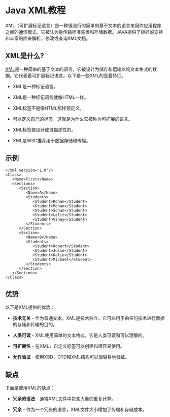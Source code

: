 # Java XML教程

XML（可扩展标记语言）是一种很流行的简单的基于文本的语言来用作应用程序之间的通信模式。它被认为是传输标准装置和存储数据。JAVA提供了极好的支持和丰富的库来解析，修改或查询XML文档。

## XML是什么?

[XML](http://yiibai.com/xml/)是一种简单的基于文本的语言，它被设计为储存和运输以纯文本格式的数据。它代表着可扩展标记语言。以下是一些XML的显着特征。

*   XML是一种标记语言。

*   XML是一种标记语言就像HTML一样。

*   XML标签不是像HTML那样预定义。

*   可以定义自己的标签，这就是为什么它被称为可扩展的语言。

*   XML标签被设计成自描述性的。

*   XML是W3C推荐用于数据存储和传输。

## 示例

```
<?xml version="1.0"?>
<Class>
   <Name>First</Name>
   <Sections>
      <Section>
         <Name>A</Name>
         <Students>
            <Student>Rohan</Student>
            <Student>Mohan</Student>
            <Student>Sohan</Student>
            <Student>Lalit</Student>
            <Student>Vinay</Student>
         </Students>
      </Section>
      <Section>
         <Name>B</Name>
         <Students>
            <Student>Robert</Student>
            <Student>Julie</Student>
            <Student>Kalie</Student>
            <Student>Michael</Student>				
         </Students>
      </Section>
   </Sections>
</Class>

```

## 优势

以下是XML提供的优势：

*   **技术无关** - 作为普通文本，XML是技术独立。它可以用于由任何技术进行数据的存储和传输的目的。

*   **人类可读** - XML使用简单的文本格式。它是人类可读和可以理解的。

*   **可扩展性** - 在XML，自定义标签可以创建和很容易使用。

*   **允许验证** - 使用XSD，DTD和XML结构可以很容易地验证。

## 缺点

下面是使用XML的缺点：

*   **冗余的语法** - 通常XML文件中包含大量的重复计算。

*   **冗余** - 作为一个冗长的语言，XML文件大小增加了传输和存储成本。

